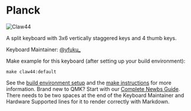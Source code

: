 # Planck

![Claw44](https://i.imgur.com/5a8iogl.jpg)

A split keyboard with 3x6 vertically staggered keys and 4 thumb keys.

Keyboard Maintainer: [@yfuku_](https://twitter.com/yfuku_) 

Make example for this keyboard (after setting up your build environment):

    make claw44:default

See the [build environment setup](https://docs.qmk.fm/#/getting_started_build_tools) and the [make instructions](https://docs.qmk.fm/#/getting_started_make_guide) for more information. Brand new to QMK? Start with our [Complete Newbs Guide](https://docs.qmk.fm/#/newbs).
There needs to be two spaces at the end of the Keyboard Maintainer and Hardware Supported lines for it to render correctly with Markdown.
